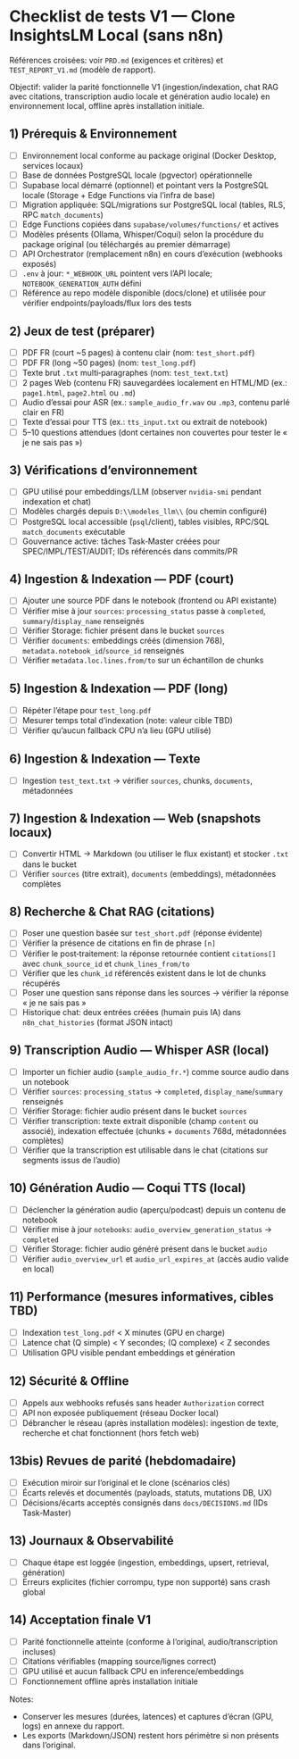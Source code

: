 <!-- Déplacé sous docs/ -->
# Checklist de tests V1 — Clone InsightsLM Local (sans n8n)

Références croisées: voir `PRD.md` (exigences et critères) et `TEST_REPORT_V1.md` (modèle de rapport).

Objectif: valider la parité fonctionnelle V1 (ingestion/indexation, chat RAG avec citations, transcription audio locale et génération audio locale) en environnement local, offline après installation initiale.

## 1) Prérequis & Environnement
- [ ] Environnement local conforme au package original (Docker Desktop, services locaux)
- [ ] Base de données PostgreSQL locale (pgvector) opérationnelle
- [ ] Supabase local démarré (optionnel) et pointant vers la PostgreSQL locale (Storage + Edge Functions via l’infra de base)
- [ ] Migration appliquée: SQL/migrations sur PostgreSQL local (tables, RLS, RPC `match_documents`)
- [ ] Edge Functions copiées dans `supabase/volumes/functions/` et actives
- [ ] Modèles présents (Ollama, Whisper/Coqui) selon la procédure du package original (ou téléchargés au premier démarrage)
- [ ] API Orchestrator (remplacement n8n) en cours d’exécution (webhooks exposés)
- [ ] `.env` à jour: `*_WEBHOOK_URL` pointent vers l’API locale; `NOTEBOOK_GENERATION_AUTH` défini
- [ ] Référence au repo modèle disponible (docs/clone) et utilisée pour vérifier endpoints/payloads/flux lors des tests

## 2) Jeux de test (préparer)
- [ ] PDF FR (court ~5 pages) à contenu clair (nom: `test_short.pdf`)
- [ ] PDF FR (long ~50 pages) (nom: `test_long.pdf`)
- [ ] Texte brut `.txt` multi‑paragraphes (nom: `test_text.txt`)
- [ ] 2 pages Web (contenu FR) sauvegardées localement en HTML/MD (ex.: `page1.html`, `page2.html` ou `.md`)
- [ ] Audio d’essai pour ASR (ex.: `sample_audio_fr.wav` ou `.mp3`, contenu parlé clair en FR)
- [ ] Texte d’essai pour TTS (ex.: `tts_input.txt` ou extrait de notebook)
- [ ] 5–10 questions attendues (dont certaines non couvertes pour tester le « je ne sais pas »)

## 3) Vérifications d’environnement
- [ ] GPU utilisé pour embeddings/LLM (observer `nvidia-smi` pendant indexation et chat)
- [ ] Modèles chargés depuis `D:\\modeles_llm\\` (ou chemin configuré)
- [ ] PostgreSQL local accessible (`psql`/client), tables visibles, RPC/SQL `match_documents` exécutable
- [ ] Gouvernance active: tâches Task‑Master créées pour SPEC/IMPL/TEST/AUDIT; IDs référencés dans commits/PR

## 4) Ingestion & Indexation — PDF (court)
- [ ] Ajouter une source PDF dans le notebook (frontend ou API existante)
- [ ] Vérifier mise à jour `sources`: `processing_status` passe à `completed`, `summary`/`display_name` renseignés
- [ ] Vérifier Storage: fichier présent dans le bucket `sources`
- [ ] Vérifier `documents`: embeddings créés (dimension 768), `metadata.notebook_id`/`source_id` renseignés
- [ ] Vérifier `metadata.loc.lines.from/to` sur un échantillon de chunks

## 5) Ingestion & Indexation — PDF (long)
- [ ] Répéter l’étape pour `test_long.pdf`
- [ ] Mesurer temps total d’indexation (note: valeur cible TBD)
- [ ] Vérifier qu’aucun fallback CPU n’a lieu (GPU utilisé)

## 6) Ingestion & Indexation — Texte
- [ ] Ingestion `test_text.txt` → vérifier `sources`, chunks, `documents`, métadonnées

## 7) Ingestion & Indexation — Web (snapshots locaux)
- [ ] Convertir HTML → Markdown (ou utiliser le flux existant) et stocker `.txt` dans le bucket
- [ ] Vérifier `sources` (titre extrait), `documents` (embeddings), métadonnées complètes

## 8) Recherche & Chat RAG (citations)
- [ ] Poser une question basée sur `test_short.pdf` (réponse évidente)
- [ ] Vérifier la présence de citations en fin de phrase `[n]`
- [ ] Vérifier le post‑traitement: la réponse retournée contient `citations[]` avec `chunk_source_id` et `chunk_lines_from/to`
- [ ] Vérifier que les `chunk_id` référencés existent dans le lot de chunks récupérés
- [ ] Poser une question sans réponse dans les sources → vérifier la réponse « je ne sais pas »
- [ ] Historique chat: deux entrées créées (humain puis IA) dans `n8n_chat_histories` (format JSON intact)

## 9) Transcription Audio — Whisper ASR (local)
- [ ] Importer un fichier audio (`sample_audio_fr.*`) comme source audio dans un notebook
- [ ] Vérifier `sources`: `processing_status` → `completed`, `display_name`/`summary` renseignés
- [ ] Vérifier Storage: fichier audio présent dans le bucket `sources`
- [ ] Vérifier transcription: texte extrait disponible (champ `content` ou associé), indexation effectuée (chunks + `documents` 768d, métadonnées complètes)
- [ ] Vérifier que la transcription est utilisable dans le chat (citations sur segments issus de l’audio)

## 10) Génération Audio — Coqui TTS (local)
- [ ] Déclencher la génération audio (aperçu/podcast) depuis un contenu de notebook
- [ ] Vérifier mise à jour `notebooks`: `audio_overview_generation_status` → `completed`
- [ ] Vérifier Storage: fichier audio généré présent dans le bucket `audio`
- [ ] Vérifier `audio_overview_url` et `audio_url_expires_at` (accès audio valide en local)

## 11) Performance (mesures informatives, cibles TBD)
- [ ] Indexation `test_long.pdf` < X minutes (GPU en charge)
- [ ] Latence chat (Q simple) < Y secondes; (Q complexe) < Z secondes
- [ ] Utilisation GPU visible pendant embeddings et génération

## 12) Sécurité & Offline
- [ ] Appels aux webhooks refusés sans header `Authorization` correct
- [ ] API non exposée publiquement (réseau Docker local)
- [ ] Débrancher le réseau (après installation modèles): ingestion de texte, recherche et chat fonctionnent (hors fetch web)

## 13bis) Revues de parité (hebdomadaire)
- [ ] Exécution miroir sur l’original et le clone (scénarios clés)
- [ ] Écarts relevés et documentés (payloads, statuts, mutations DB, UX)
- [ ] Décisions/écarts acceptés consignés dans `docs/DECISIONS.md` (IDs Task‑Master)

## 13) Journaux & Observabilité
- [ ] Chaque étape est loggée (ingestion, embeddings, upsert, retrieval, génération)
- [ ] Erreurs explicites (fichier corrompu, type non supporté) sans crash global

## 14) Acceptation finale V1
- [ ] Parité fonctionnelle atteinte (conforme à l’original, audio/transcription incluses)
- [ ] Citations vérifiables (mapping source/lignes correct)
- [ ] GPU utilisé et aucun fallback CPU en inference/embeddings
- [ ] Fonctionnement offline après installation initiale

Notes:
- Conserver les mesures (durées, latences) et captures d’écran (GPU, logs) en annexe du rapport.
- Les exports (Markdown/JSON) restent hors périmètre si non présents dans l’original.
